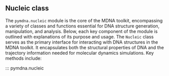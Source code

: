 ## Nucleic class

The `pymdna.nucleic` module is the core of the MDNA toolkit, encompassing a variety of classes and functions essential for DNA structure generation, manipulation, and analysis. Below, each key component of the module is outlined with explanations of its purpose and usage. The `Nucleic` class serves as the primary interface for interacting with DNA structures in the MDNA toolkit. It encapsulates both the structural properties of DNA and the trajectory information needed for molecular dynamics simulations. Key methods include:


::: pymdna.nucleic